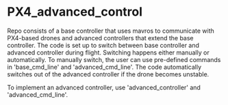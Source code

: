 # PX4_advanced_control

Repo consists of a base controller that uses mavros to communicate with PX4-based drones and advanced controllers that extend the base controller. The code is set up to switch between base controller and advanced controller during flight. Switching happens either manually or automatically. To manually switch, the user can use pre-defined commands in 'base_cmd_line' and 'advanced_cmd_line'. The code automatically switches out of the advanced controller if the drone becomes unstable.

To implement an advanced controller, use 'advanced_controller' and 'advanced_cmd_line'. 

